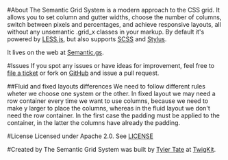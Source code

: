 #About
The Semantic Grid System is a modern approach to the CSS grid. It allows you to set column and gutter widths, choose the number of columns, switch between pixels and percentages, and achieve responsive layouts, all without any unsemantic .grid_x classes in your markup. By default it's powered by [LESS.js](http://lesscss.org/), but also supports [SCSS](http://sass-lang.com/) and [Stylus](http://learnboost.github.com/stylus/).

It lives on the web at [Semantic.gs](http://semantic.gs/).

#Issues
If you spot any issues or have ideas for improvement, feel free to [file a ticket](https://github.com/twigkit/semantic.gs/issues) or fork on [GitHub](https://github.com/twigkit/semantic.gs) and issue a pull request.

##Fluid and fixed layouts differences
We need to follow different rules wheter we choose one system or the other. In fixed layout we may need a row container every time we want to use columns, because we need to make y larger to place the columns, whereas in the fluid layout we don't need the row container. In the first case the padding must be applied to the container, in the latter the columns have already the padding.

#License
Licensed under Apache 2.0. See [LICENSE](https://github.com/twigkit/semantic.gs/blob/master/LICENSE.txt)

#Created by
The Semantic Grid System was built by [Tyler Tate](http://twitter.com/tylertate/) at [TwigKit](http://twigkit.com/).